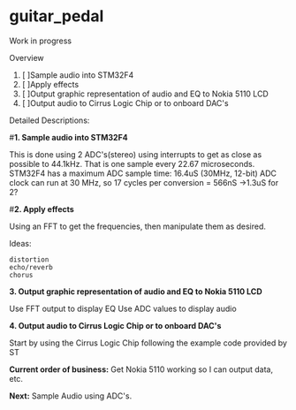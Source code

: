 # guitar_pedal

Work in progress 

Overview
1. [ ]Sample audio into STM32F4
2. [ ]Apply effects
3. [ ]Output graphic representation of audio and EQ to Nokia 5110 LCD
4. [ ]Output audio to Cirrus Logic Chip or to onboard DAC's

Detailed Descriptions:

#**1. Sample audio into STM32F4**

  This is done using 2 ADC's(stereo) using interrupts to get as close as possible to 44.1kHz.
  That is one sample every 22.67 microseconds.
  STM32F4 has a maximum ADC sample time: 16.4uS (30MHz, 12-bit)
  ADC clock can run at 30 MHz, so 17 cycles per conversion = 566nS ->1.3uS for 2?

#**2. Apply effects**
  
  Using an FFT to get the frequencies, then manipulate them as desired.
  
  Ideas: 
    
    distortion
    echo/reverb
    chorus
    
**3. Output graphic representation of audio and EQ to Nokia 5110 LCD**
  
  Use FFT output to display EQ
  Use ADC values to display audio
  
**4. Output audio to Cirrus Logic Chip or to onboard DAC's**
  
  Start by using the Cirrus Logic Chip following the example code provided by ST
  
  
  **Current order of business:**
    Get Nokia 5110 working so I can output data, etc.
  
  **Next:**
    Sample Audio using ADC's.
  
